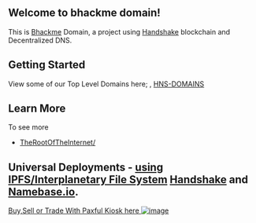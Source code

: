 ## Welcome to bhackme domain!

This is [Bhackme](http://bhackme.hns.to/) Domain, a project using [Handshake](https://handshake.org) blockchain and Decentralized DNS.

## Getting Started

View some of our Top Level Domains here; , [HNS-DOMAINS](http://home.hns-domains.hns.to/)

## Learn More

To see more 
- [TheRootOfTheInternet/](http://rootoftheinternet.hns.to)

## Universal Deployments - [using IPFS/Interplanetary File System](https://ipfs.com) [Handshake](https://handshake.org) and [Namebase.io](https://namebase.io/).



[Buy,Sell or Trade With Paxful Kiosk here
![image](https://user-images.githubusercontent.com/37987346/97064635-5a94f300-1575-11eb-93ae-fc71560b1571.png)](https://paxful.com/roots/buy-bitcoin/index?kiosk=WDZdGMqXk7M)


